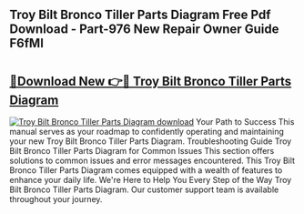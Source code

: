 ## Troy Bilt Bronco Tiller Parts Diagram Free Pdf Download - Part-976 New Repair Owner Guide F6fMl

# <h2><a href="http://dfhvt2z.blite.top/?on=Troy+Bilt+Bronco+Tiller+Parts+Diagram">🔗Download New 👉🔴 Troy Bilt Bronco Tiller Parts Diagram</a></h2>

[![Troy Bilt Bronco Tiller Parts Diagram download](https://i.imgur.com/lujVjoI.png)](http://dfhvt2z.blite.top/?on=Troy+Bilt+Bronco+Tiller+Parts+Diagram)
Your Path to Success This manual serves as your roadmap to confidently operating and maintaining your new Troy Bilt Bronco Tiller Parts Diagram. Troubleshooting Guide Troy Bilt Bronco Tiller Parts Diagram for Common Issues This section offers solutions to common issues and error messages encountered. This Troy Bilt Bronco Tiller Parts Diagram comes equipped with a wealth of features to enhance your daily life. We're Here to Help You Every Step of the Way Troy Bilt Bronco Tiller Parts Diagram. Our customer support team is available throughout your journey.
